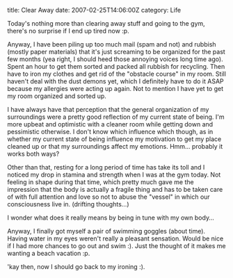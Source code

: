 title: Clear Away
date: 2007-02-25T14:06:00Z
category: Life

Today's nothing more than clearing away stuff and going to the gym, there's no surprise if I end up tired now :p.

Anyway, I have been piling up too much mail (spam and not) and rubbish (mostly paper materials) that it's just screaming to be organized for the past few months (yea right, I should heed those annoying voices long time ago). Spent an hour to get them sorted and packed all rubbish for recycling. Then have to iron my clothes and get rid of the "obstacle course" in my room. Still haven't deal with the dust demons yet, which I definitely have to do it ASAP because my allergies were acting up again. Not to mention I have yet to get my room organized and sorted up.

I have always have that perception that the general organization of my surroundings were a pretty good reflection of my current state of being. I'm more upbeat and optimistic with a cleaner room while getting down and pessimistic otherwise. I don't know which influence which though, as in whether my current state of being influence my motivation to get my place cleaned up or that my surroundings affect my emotions. Hmm… probably it works both ways?

Other than that, resting for a long period of time has take its toll and I noticed my drop in stamina and strength when I was at the gym today. Not feeling in shape during that time, which pretty much gave me the impression that the body is actually a fragile thing and has to be taken care of with full attention and love so not to abuse the "vessel" in which our consciousness live in. (drifting thoughts…)

I wonder what does it really means by being in tune with my own body…

Anyway, I finally got myself a pair of swimming goggles (about time). Having water in my eyes weren't really a pleasant sensation. Would be nice if I had more chances to go out and swim :). Just the thought of it makes me wanting a beach vacation :p.

'kay then, now I should go back to my ironing :).
